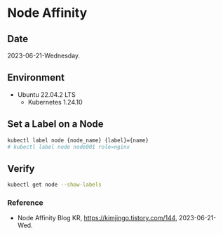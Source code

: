 # Node Affinity

## Date

2023-06-21-Wednesday.

## Environment

* Ubuntu 22.04.2 LTS
  * Kubernetes 1.24.10

## Set a Label on a Node

```Bash
kubectl label node {node_name} {label}={name}
# kubectl label node node001 role=nginx
```

## Verify

```Bash
kubectl get node --show-labels
```

### Reference
- Node Affinity Blog KR, https://kimjingo.tistory.com/144, 2023-06-21-Wed.
